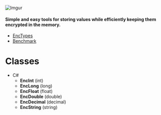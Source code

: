 ![Imgur](https://i.imgur.com/2FPrdWN.png)
#### Simple and easy tools for storing values while efficiently keeping them encrypted in the memory.

- [EncTypes](#enctypes)
- [Benchmark](#benchmark)

# Classes
- C#  
  - **EncInt** (int)
  - **EncLong** (long)
  - **EncFloat** (float)
  - **EncDouble** (double)
  - **EncDecimal** (decimal)
  - **EncString** (string) 
